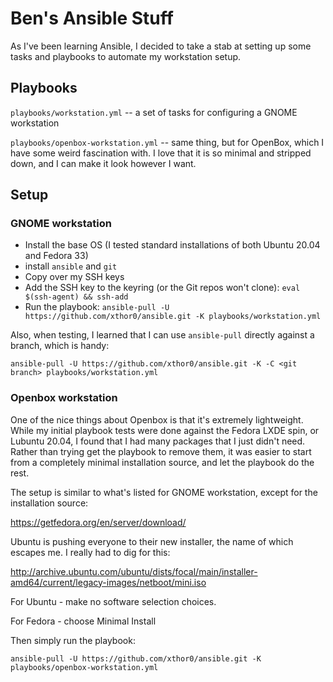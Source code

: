 # Ben's Ansible Stuff

As I've been learning Ansible, I decided to take a stab at setting up some tasks and playbooks to automate my workstation setup.

## Playbooks

`playbooks/workstation.yml` -- a set of tasks for configuring a GNOME workstation

`playbooks/openbox-workstation.yml` -- same thing, but for OpenBox, which I have some weird fascination with. I love that it is so minimal and stripped down, and I can make it look however I want.

## Setup
### GNOME workstation

- Install the base OS (I tested standard installations of both Ubuntu 20.04 and Fedora 33)
- install `ansible` and `git`
- Copy over my SSH keys
- Add the SSH key to the keyring (or the Git repos won't clone): `eval $(ssh-agent) && ssh-add`
- Run the playbook: `ansible-pull -U https://github.com/xthor0/ansible.git -K playbooks/workstation.yml`

Also, when testing, I learned that I can use `ansible-pull` directly against a branch, which is handy:

`ansible-pull -U https://github.com/xthor0/ansible.git -K -C <git branch> playbooks/workstation.yml`

### Openbox workstation

One of the nice things about Openbox is that it's extremely lightweight. While my initial playbook tests were done against the Fedora LXDE spin, or Lubuntu 20.04, I found that I had many packages that I just didn't need. Rather than trying get the playbook to remove them, it was easier to start from a completely minimal installation source, and let the playbook do the rest.

The setup is similar to what's listed for GNOME workstation, except for the installation source:

https://getfedora.org/en/server/download/

Ubuntu is pushing everyone to their new installer, the name of which escapes me. I really had to dig for this:

http://archive.ubuntu.com/ubuntu/dists/focal/main/installer-amd64/current/legacy-images/netboot/mini.iso

For Ubuntu - make no software selection choices.

For Fedora - choose Minimal Install

Then simply run the playbook:

`ansible-pull -U https://github.com/xthor0/ansible.git -K playbooks/openbox-workstation.yml`